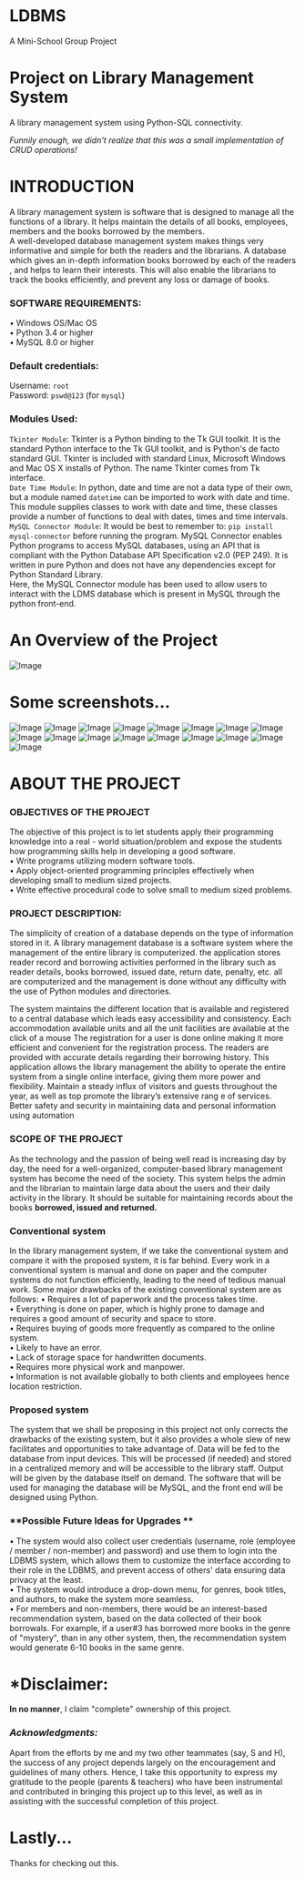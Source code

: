 <!DOCTYPE html>
# LDBMS
A Mini-School Group Project

# **Project on Library Management System**
A library management system using Python-SQL connectivity.

<i> Funnily enough, we didn't realize that this was a small implementation of CRUD operations!</i>

# **INTRODUCTION**
	
A library management system is software that is designed to manage all the functions of a library. It helps maintain the details of all books, employees, members and the books borrowed by the members.  
A well-developed database management system makes things very informative and simple for both the readers and the librarians.
A database which gives an in-depth information books borrowed by each of the readers , and helps to learn their interests. This will also enable the librarians to track the books efficiently, and prevent any loss or damage of books. 

### **SOFTWARE REQUIREMENTS:**

•	Windows OS/Mac OS <br>
•	Python 3.4 or higher <br>
•	MySQL 8.0 or higher <br>

### Default credentials:
Username: `root` <br>
Password: `pswd@123` (for `mysql`)


### **Modules Used:**

`Tkinter Module`: Tkinter is a Python binding to the Tk GUI toolkit. It is the standard Python interface to the Tk GUI toolkit, and is Python's de facto standard GUI. Tkinter is included with standard Linux, Microsoft Windows and Mac OS X installs of Python. The name Tkinter comes from Tk interface.
<br>
`Date Time Module`:  In python, date and time are not a data type of their own, but a module named `datetime` can be imported to work with date and time. This module supplies classes to work with date and time, these classes provide a number of functions to deal with dates, times and time intervals. 
<br>
`MySQL Connector Module`:  It would be best to remember to: `pip install mysql-connector` before running the program. MySQL Connector enables Python programs to access MySQL databases, using an API that is compliant with the Python Database API Specification v2.0 (PEP 249). It is written in pure Python and does not have any dependencies except for Python Standard Library.
<br>
Here, the MySQL Connector module has been used to allow users to interact with the LDMS database which is present in MySQL through the python front-end. 

# **An Overview of the Project**

![Image](https://github.com/flurry101/A_Library_Management_System/blob/main/images/358847851-b65db1cd-35d5-4a1c-8963-1058a3030095.png)

# Some screenshots...


![Image](https://github.com/flurry101/Library-DBMS/blob/main/images/Picture2.png)
![Image](https://github.com/flurry101/Library-DBMS/blob/main/images/Picture3.png)
![Image](https://github.com/flurry101/Library-DBMS/blob/main/images/Picture4.png)
![Image](https://github.com/flurry101/Library-DBMS/blob/main/images/Picture5.png)
![Image](https://github.com/flurry101/Library-DBMS/blob/main/images/Picture6.png)
![Image](https://github.com/flurry101/Library-DBMS/blob/main/images/Picture8.png)
![Image](https://github.com/flurry101/Library-DBMS/blob/main/images/Picture9.png)
![Image](https://github.com/flurry101/Library-DBMS/blob/main/images/Picture10.png)
![Image](https://github.com/flurry101/Library-DBMS/blob/main/images/Picture11.png)
![Image](https://github.com/flurry101/Library-DBMS/blob/main/images/Picture12.png)
![Image](https://github.com/flurry101/Library-DBMS/blob/main/images/Picture13.png)
![Image](https://github.com/flurry101/Library-DBMS/blob/main/images/Picture14.png)
![Image](https://github.com/flurry101/Library-DBMS/blob/main/images/Picture15.png)
![Image](https://github.com/flurry101/Library-DBMS/blob/main/images/Picture16.png)
![Image](https://github.com/flurry101/Library-DBMS/blob/main/images/Picture17.png)
![Image](https://github.com/flurry101/Library-DBMS/blob/main/images/Picture18.png)
![Image](https://github.com/flurry101/Library-DBMS/blob/main/images/Picture19.png)


# ABOUT THE PROJECT

### **OBJECTIVES OF THE PROJECT**

The objective of this project is to let students apply their programming knowledge into a real - world situation/problem and expose the students how programming skills help in developing a good software.<br>
•	Write programs utilizing modern software tools. <br>
•	Apply object-oriented programming principles effectively when developing small to medium sized projects. <br>
•	Write effective procedural code to solve small to medium sized problems. <br>

### **PROJECT DESCRIPTION:**

The simplicity of creation of a database depends on the type of information stored in it. A library management database is a software system where the management of the entire library is computerized. the application stores reader record and borrowing activities performed in the library such as reader details, books borrowed, issued date, return date, penalty, etc. all are computerized and the management is done without any difficulty with the use of Python modules and directories. <br>

The system maintains the different location that is available and registered to a central database which leads easy accessibility and consistency.
Each accommodation available units and all the unit facilities are available at the click of a mouse
The registration for a user is done online making it more efficient and convenient for the registration process.
The readers are provided with accurate details regarding their borrowing history.
This application allows the library management the ability to operate the entire system from a single online interface, giving them more power and flexibility.
Maintain a steady influx of visitors and guests throughout the year, as well as top promote the library’s extensive rang e of services.
Better safety and security in maintaining data and personal information using automation

### **SCOPE OF THE PROJECT**

As the technology and the passion of being well read is increasing day by day, the need for a well-organized, computer-based library management system has become the need of the society. This system helps the admin and the librarian to maintain large data about the users and their daily activity in the library. It should be suitable for maintaining records about the books **borrowed, issued and returned.** 

### **Conventional system**

In the library management system, if we take the conventional system and compare it with the proposed system, it is far behind. Every work in a conventional system is manual and done on paper and the computer systems do not function efficiently, leading to the need of tedious manual work. 
Some major drawbacks of the existing conventional system are as follows:
•	Requires a lot of paperwork and the process takes time. <br>
•	Everything is done on paper, which is highly prone to damage and requires a good amount of security and space to store. <br>
•	Requires buying of goods more frequently as compared to the online system. <br>
•	Likely to have an error. <br>
•	Lack of storage space for handwritten documents. <br>
•	Requires more physical work and manpower. <br>
•	Information is not available globally to both clients and employees hence location restriction. <br>

### **Proposed system**

The system that we shall be proposing in this project not only corrects the drawbacks of the existing system, but it also provides a whole slew of new facilitates and opportunities to take advantage of. Data will be fed to the database from input devices. This will be processed (if needed) and stored in a centralized memory and will be accessible to the library staff. Output will be given by the database itself on demand. The software that will be used for managing the database will be MySQL, and the front end will be designed using Python. 

### **Possible Future Ideas for Upgrades **
• The system would also collect user credentials (username, role (employee / member / non-member) and password) and use them to login into the LDBMS system, which allows them to customize the interface according to their role in the LDBMS, and prevent access of others' data ensuring data privacy at the least. <br>
• The system would introduce a drop-down menu, for genres, book titles, and authors, to make the system more seamless. <br>
• For members and non-members, there would be an interest-based recommendation system, based on the data collected of their book borrowals. For example, if a user#3 has borrowed more books in the genre of "mystery", than in any other system, then, the recommendation system would generate 6-10 books in the same genre.


# *Disclaimer:
**In no manner**, I claim "complete" ownership of this project. 

### *Acknowledgments:*
Apart from the efforts by me and my two other teammates (say, S and H), the success of any project depends largely on the encouragement and guidelines of many others. 
Hence, I take this opportunity to express my gratitude to the people (parents & teachers) who have been instrumental and contributed in bringing this project up to this level, as well as in assisting with the successful completion of this project.


# Lastly...
Thanks for checking out this. 
